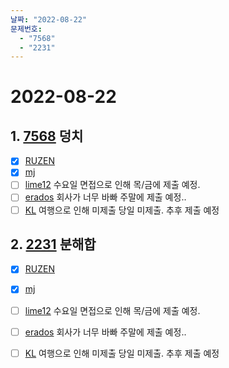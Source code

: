 ```yaml
---
날짜: "2022-08-22"
문제번호: 
  - "7568"
  - "2231"
---
```


# 2022-08-22

## 1. [7568](https://www.acmicpc.net/problem/7568) 덩치

- [X] [RUZEN](./7568_RUZEN.md)
- [X] [mj](./7568_mj.md)
- [ ] [lime12](./7568_lime12.md) 수요일 면접으로 인해 목/금에 제출 예정.
- [ ] [erados](./7568_erados.md) 회사가 너무 바빠 주말에 제출 예정..
- [ ] [KL](./7568_KL.md) 여행으로 인해 미제출 당일 미제출. 추후 제출 예정

## 2. [2231](https://www.acmicpc.net/problem/2231) 분해합

- [X] [RUZEN](./2231_RUZEN.md)
- [X] [mj](./2231_mj.md)
- [ ] [lime12](./2231_lime12.md) 수요일 면접으로 인해 목/금에 제출 예정.
- [ ] [erados](./2231_erados.md) 회사가 너무 바빠 주말에 제출 예정..
- [ ] [KL](./2231_KL.md) 여행으로 인해 미제출 당일 미제출. 추후 제출 예정

